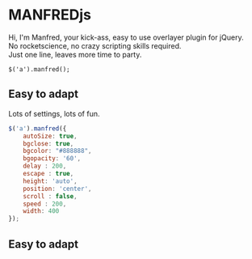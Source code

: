 # MANFREDjs


Hi, I'm Manfred, your kick-ass, easy to use overlayer plugin for jQuery.  
No rocketscience, no crazy scripting skills required.   
Just one line, leaves more time to party.

```
$('a').manfred();
```


## Easy to adapt

Lots of settings, lots of fun.  

```javascript
$('a').manfred({
	autoSize: true,
	bgclose: true,
    bgcolor: "#888888",
    bgopacity: '60',
    delay : 200,
	escape : true,
	height: 'auto',
	position: 'center',
	scroll : false,
	speed : 200,
	width: 400
});
```
## Easy to adapt